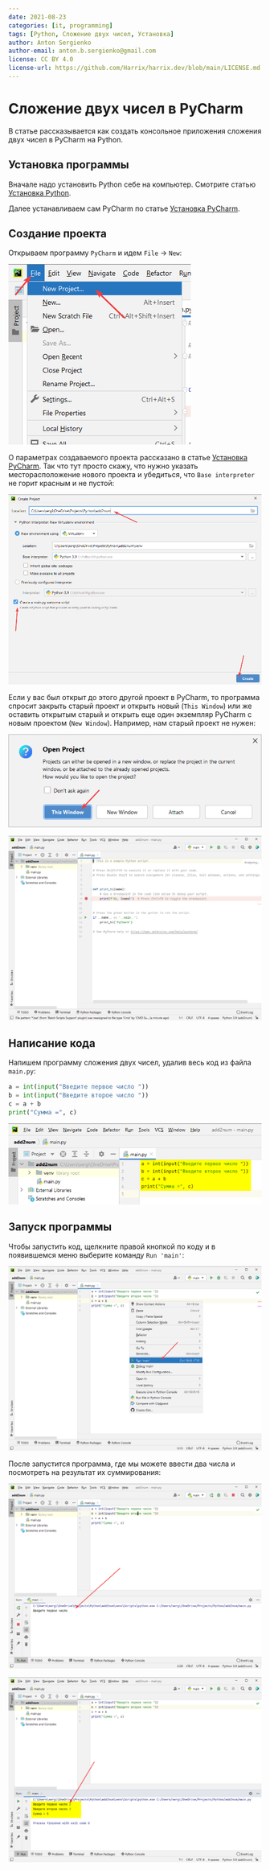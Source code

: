```yaml
---
date: 2021-08-23
categories: [it, programming]
tags: [Python, Сложение двух чисел, Установка]
author: Anton Sergienko
author-email: anton.b.sergienko@gmail.com
license: CC BY 4.0
license-url: https://github.com/Harrix/harrix.dev/blob/main/LICENSE.md
---
```


# Сложение двух чисел в PyCharm

В статье рассказывается как создать консольное приложения сложения двух чисел в PyCharm на Python.

## Установка программы

Вначале надо установить Python себе на компьютер. Смотрите статью [Установка Python](https://github.com/Harrix/harrix.dev-blog-2021/blob/main/install-python/install-python.md).

Далее устанавливаем сам PyCharm по статье [Установка PyCharm](https://github.com/Harrix/harrix.dev-blog-2021/blob/main/install-pycharm/install-pycharm.md).

## Создание проекта

Открываем программу `PyCharm` и идем `File` → `New`:

![Создание нового проекта](img/new-project_01.png)

О параметрах создаваемого проекта рассказано в статье [Установка PyCharm](https://github.com/Harrix/harrix.dev-blog-2021/blob/main/install-pycharm/install-pycharm.md). Так что тут просто скажу, что нужно указать месторасположение нового проекта и убедиться, что `Base interpreter` не горит красным и не пустой:

![Настройка проекта](img/new-project_02.png)

Если у вас был открыт до этого другой проект в PyCharm, то программа спросит закрыть старый проект и открыть новый (`This Window`) или же оставить открытым старый и открыть еще один экземпляр PyCharm с новым проектом (`New Window`). Например, нам старый проект не нужен:

![Закрытие старого проекта](img/new-project_03.png)

![Созданный пустой проект](img/new-project_04.png)

## Написание кода

Напишем программу сложения двух чисел, удалив весь код из файла `main.py`:

```python
a = int(input("Введите первое число "))
b = int(input("Введите второе число "))
c = a + b
print("Сумма =", c)
```

![Код программы](img/code.png)

## Запуск программы

Чтобы запустить код, щелкните правой кнопкой по коду и в появившемся меню выберите команду `Run 'main'`:

![Компиляция и запуск программы](img/run.png)

После запустится программа, где мы можете ввести два числа и посмотреть на результат их суммирования:

![Запущенное приложение](img/result_01.png)

![Результат выполнения программы](img/result_02.png)
